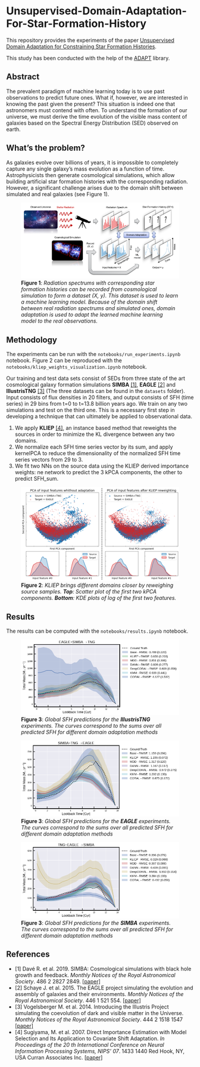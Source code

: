 # Unsupervised-Domain-Adaptation-For-Star-Formation-History

This repository provides the experiments of the paper [Unsupervised Domain Adaptation for Constraining Star Formation Histories](https://arxiv.org/pdf/2112.14072.pdf).

This study has been conducted with the help of the [ADAPT](https://github.com/adapt-python/adapt) library.

## Abstract

The prevalent paradigm of machine learning today is to use past observations to predict future ones. What if, however, we are interested in knowing the past given the present? This situation is indeed one that astronomers must contend with often. To understand the formation of our universe, we must derive the time evolution of the visible mass content of galaxies based on the Spectral Energy Distribution (SED) observed on earth.

## What’s the problem?

As galaxies evolve over billions of years, it is impossible to completely capture any single galaxy’s mass evolution as a function of time. Astrophysicists then generate cosmological simulations, which allow building artificial star formation histories with the corresponding radiation. However, a significant challenge arises due to the domain shift between simulated and real galaxies (see Figure 1).


<p align="center">
  <figure>
    <img src="images/image_sed_uda_2_lowrez.png" alt="uda_4_seds">
    <figcaption> <b>Figure 1</b>: <i>Radiation spectrums with corresponding star formation histories can be recorded from cosmological simulation to form a dataset (X, y). This dataset is used to learn a machine learning model. Because of the domain shift between real radiation spectrums and simulated ones, domain adaptation is used to adapt the learned machine learning model to the real observations.</i></figcaption>
  </figure>
</p>

## Methodology

The experiments can be run with the ``notebooks/run_experiments.ipynb`` notebook. Figure 2 can be reproduced with the ``notebooks/kliep_weights_visualization.ipynb`` notebook.

Our training and test data sets consist of SEDs from three state of the art cosmological galaxy formation simulations **SIMBA** [[1]](#references), **EAGLE** [[2]](#references) and **IllustrisTNG** [[3]](#references) (The three datasets can be found in the ``datasets`` folder). Input consists of flux densities in 20 filters, and output consists of SFH (time series) in 29 bins from t=0 to t=13.8 billion years ago. We train on any two simulations and test on the third one. This is a necessary first step in developing a technique that can ultimately be applied to observational data.
1. We apply **KLIEP** [[4]](#references), an instance based method that reweights the sources in order to minimize the KL divergence between any two domains.
2. We normalize each SFH time series vector by its sum, and apply kernelPCA to reduce the dimensionality of the normalized SFH time series vectors from 29 to 3.
3. We fit two NNs on the source data using the KLIEP derived importance weights: ne network to predict the 3 kPCA components, the other to predict SFH_sum.

<p align="center">
  <figure>
    <img src="images/kliep_lowrez.png" alt="kliep">
    <figcaption> <b>Figure 2</b>: <i>KLIEP brings different domains closer by reweighing source samples. <b>Top</b>: Scatter plot of the first two kPCA components. <b>Bottom</b>: KDE plots of log of the first two features.</i></figcaption>
  </figure>
</p>


## Results

The results can be computed with the ``notebooks/results.ipynb`` notebook.

<p align="center">
  <figure>
    <img src="images/results_tng.png" alt="tng">
    <figcaption> <b>Figure 3</b>: <i>Global SFH predictions for the <b>IllustrisTNG</b> experiments. The curves correspond to the sums over all predicted SFH for different domain adaptation methods</i></figcaption>
  </figure>
</p>

<p align="center">
  <figure>
    <img src="images/results_eagle.png" alt="tng">
    <figcaption> <b>Figure 3</b>: <i>Global SFH predictions for the <b>EAGLE</b> experiments. The curves correspond to the sums over all predicted SFH for different domain adaptation methods</i></figcaption>
  </figure>
</p>

<p align="center">
  <figure>
    <img src="images/results_simba.png" alt="tng">
    <figcaption> <b>Figure 3</b>: <i>Global SFH predictions for the <b>SIMBA</b> experiments. The curves correspond to the sums over all predicted SFH for different domain adaptation methods</i></figcaption>
  </figure>
</p>


## References
- [1] Davé R. et al. 2019. SIMBA: Cosmological simulations with black hole growth and feedback.
*Monthly Notices of the Royal Astronomical Society*. 486 2 2827 2849. [[paper]](https://arxiv.org/abs/1901.10203)
- [2] Schaye J. et al. 2015. The EAGLE project simulating the evolution and assembly of galaxies and
their environments. *Monthly Notices of the Royal Astronomical Society*. 446 1 521 554. [[paper]](https://arxiv.org/abs/1407.7040)
- [3] Vogelsberger M. et al. 2014. Introducing the Illustris Project simulating the coevolution of dark
and visible matter in the Universe. *Monthly Notices of the Royal Astronomical Society*. 444 2 1518 1547 [[paper]](https://arxiv.org/abs/1405.2921)
- [4] Sugiyama, M. et al. 2007. Direct Importance Estimation with Model Selection and Its Application to
Covariate Shift Adaptation. *In Proceedings of the 20 th International Conference on Neural Information
Processing Systems, NIPS’ 07*. 1433 1440 Red Hook, NY, USA Curran Associates Inc. [[paper]](https://papers.nips.cc/paper/2007/hash/be83ab3ecd0db773eb2dc1b0a17836a1-Abstract.html)

